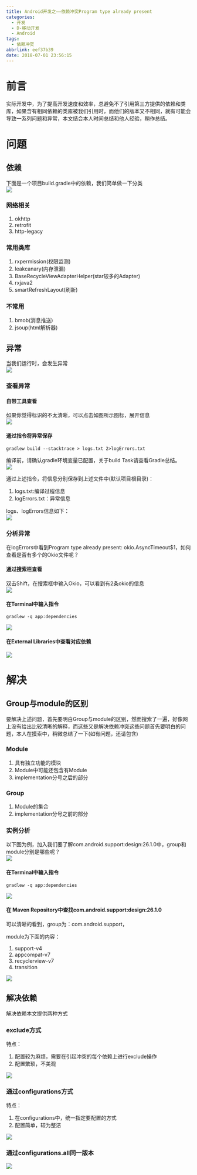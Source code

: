 ```yaml
---
title: Android开发之——依赖冲突Program type already present
categories:
  - 开发
  - D-移动开发
  - Android
tags:
  - 依赖冲突
abbrlink: eef37b39
date: 2018-07-01 23:56:15
---
```

# 前言
实际开发中，为了提高开发速度和效率，总避免不了引用第三方提供的依赖和类库，如果含有相同依赖的类库被我们引用时，而他们的版本又不相同，就有可能会导致一系列问题和异常，本文结合本人时间总结和他人经验，稍作总结。

<!--more-->

# 问题
## 依赖
下面是一个项目build.gradle中的依赖，我们简单做一下分类   
![][1] 
### 网络相关
1. okhttp
2. retrofit
3. http-legacy
### 常用类库
1. rxpermission(权限监测)
2. leakcanary(内存泄漏)
3. BaseRecycleViewAdapterHelper(star较多的Adapter)
4. rxjava2
5. smartRefreshLayout(刷新)

### 不常用
1. bmob(消息推送)
2. jsoup(html解析器)   


## 异常
当我们运行时，会发生异常  
![][2]  
### 查看异常
#### 自带工具查看
如果你觉得标识的不太清晰，可以点击如图所示图标，展开信息  
![][3]  

#### 通过指令将异常保存 

	gradlew build --stacktrace > logs.txt 2>logErrors.txt

编译前，请确认gradle环境变量已配置，关于build Task请查看Gradle总结。  
![][4]

  
通过上述指令，将信息分别保存到上述文件中(默认项目根目录)：   
 
1. logs.txt:编译过程信息
2. logErrors.txt：异常信息

logs、logErrors信息如下：   
![][5]  

### 分析异常 
 在logErrors中看到Program type already present: okio.AsyncTimeout$1，如何查看是否有多个的Okio文件呢？  

#### 通过搜索栏查看 
双击Shift，在搜索框中输入Okio，可以看到有2条okio的信息    
![][6] 
#### 在Terminal中输入指令  
	gradlew -q app:dependencies

![][7]  
#### 在External Libraries中查看对应依赖
![][8] 

# 解决 
## Group与module的区别
要解决上述问题，首先要明白Group与module的区别，然而搜索了一遍，好像网上没有给出比较清晰的解释，而这些又是解决依赖冲突这些问题首先要明白的问题，本人在摸索中，稍微总结了一下(如有问题，还请包含)   


### Module 
1. 具有独立功能的模块
2. Module中可能还包含有Module
3. implementation分号之后的部分

### Group
1. Module的集合
2. implementation分号之前的部分

### 实例分析
以下图为例，加入我们要了解com.android.support:design:26.1.0中，group和module分别是哪些呢？     
![][9]
#### 在Terminal中输入指令  
	gradlew -q app:dependencies

![][10]
#### 在 Maven Repository中查找com.android.support:design:26.1.0
可以清晰的看到，group为：com.android.support，   

module为下面的内容：  

1. support-v4
2. appcompat-v7
3. recyclerview-v7
4. transition

![][11]

## 解决依赖 
解决依赖本文提供两种方式 
### exclude方式
特点：      

1. 配置较为麻烦，需要在引起冲突的每个依赖上进行exclude操作 
2. 配置繁琐，不美观  


![][12]  
### 通过configurations方式
特点：   

1. 在configurations中，统一指定要配置的方式
2. 配置简单，较为整洁  

![][13]  
### 通过configurations.all同一版本
![][14]  



[1]: https://fastly.jsdelivr.net/gh/PGzxc/CDN@master/blog-image/depend-gradle.png
[2]: https://fastly.jsdelivr.net/gh/PGzxc/CDN@master/blog-image/depend-exception.png
[3]: https://fastly.jsdelivr.net/gh/PGzxc/CDN@master/blog-image/depend-exception-open.gif
[4]: https://fastly.jsdelivr.net/gh/PGzxc/CDN@master/blog-image/depend-gradle-version.png
[5]: https://fastly.jsdelivr.net/gh/PGzxc/CDN@master/blog-image/depend-logErrors.png
[6]: https://fastly.jsdelivr.net/gh/PGzxc/CDN@master/blog-image/depend-okio.png
[7]: https://fastly.jsdelivr.net/gh/PGzxc/CDN@master/blog-image/depend-tree.png
[8]: https://fastly.jsdelivr.net/gh/PGzxc/CDN@master/blog-image/depend-external-library.png
[9]: https://fastly.jsdelivr.net/gh/PGzxc/CDN@master/blog-image/depend-gradle-design.png
[10]: https://fastly.jsdelivr.net/gh/PGzxc/CDN@master/blog-image/depend-design-26.1.0.png
[11]: https://fastly.jsdelivr.net/gh/PGzxc/CDN@master/blog-image/depend-design-26.1.0-maven.png
[12]: https://fastly.jsdelivr.net/gh/PGzxc/CDN@master/blog-image/depend-exclude.png
[13]: https://fastly.jsdelivr.net/gh/PGzxc/CDN@master/blog-image/depend-configuration.png
[14]: https://fastly.jsdelivr.net/gh/PGzxc/CDN@master/blog-image/depend-configuration-all.png